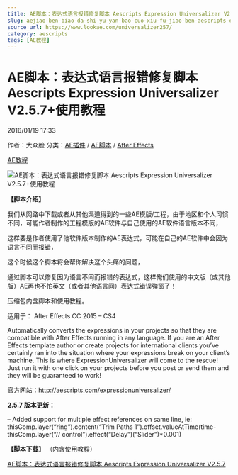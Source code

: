 ```yaml
---
title: AE脚本：表达式语言报错修复脚本 Aescripts Expression Universalizer V2.5.7+使用教程
slug: aejiao-ben-biao-da-shi-yu-yan-bao-cuo-xiu-fu-jiao-ben-aescripts-expression-universalizer-v2-5-7-shi-yong-jiao-cheng
source_url: https://www.lookae.com/universalizer257/
category: aescripts
tags: [AE教程]
---
```

# AE脚本：表达式语言报错修复脚本 Aescripts Expression Universalizer V2.5.7+使用教程

2016/01/19 17:33

作者：大众脸
分类：[AE插件](https://www.lookae.com/after-effects/aechajian/) / [AE脚本](https://www.lookae.com/after-effects/aescripts/) / [After Effects](https://www.lookae.com/after-effects/)

[AE教程](https://www.lookae.com/tag/ae%e6%95%99%e7%a8%8b/)

![AE脚本：表达式语言报错修复脚本 Aescripts Expression Universalizer V2.5.7+使用教程](https://www.lookae.com/wp-content/uploads/2014/12/Universalizer.jpg "AE脚本：表达式语言报错修复脚本 Aescripts Expression Universalizer V2.5.7+使用教程-LookAE.com")

**【脚本介绍】**

我们从网路中下载或者从其他渠道得到的一些AE模版/工程，由于地区和个人习惯不同，可能作者制作的工程模版的AE软件与自己使用的AE软件语言版本不同，

这样要是作者使用了他软件版本制作的AE表达式，可能在自己的AE软件中会因为语言不同而报错，

这个时候这个脚本将会帮你解决这个头痛的问题，

通过脚本可以修复因为语言不同而报错的表达式，这样俺们使用的中文版（或其他版）AE再也不怕英文（或者其他语言间）表达式错误弹窗了！

压缩包内含脚本和使用教程。

适用于： After Effects CC 2015 – CS4

Automatically converts the expressions in your projects so that they are compatible with After Effects running in any language. If you are an After Effects template author or create projects for international clients you’ve certainly ran into the situation where your expressions break on your client’s machine. This is where ExpressionUniversalizer will come to the rescue! Just run it with one click on your projects before you post or send them and they will be guaranteed to work!

官方网站：http://aescripts.com/expressionuniversalizer/

**2.5.7 版本更新：**

– Added support for multiple effect references on same line, ie: thisComp.layer(“ring”).content(“Trim Paths 1”).offset.valueAtTime(time-thisComp.layer(“// control”).effect(“Delay”)(“Slider”)\*0.001)

**【脚本下载】** （内含使用教程）

[AE脚本：表达式语言报错修复脚本 Aescripts Expression Universalizer V2.5.7](http://lookae.ctfile.com/file/141196712)
